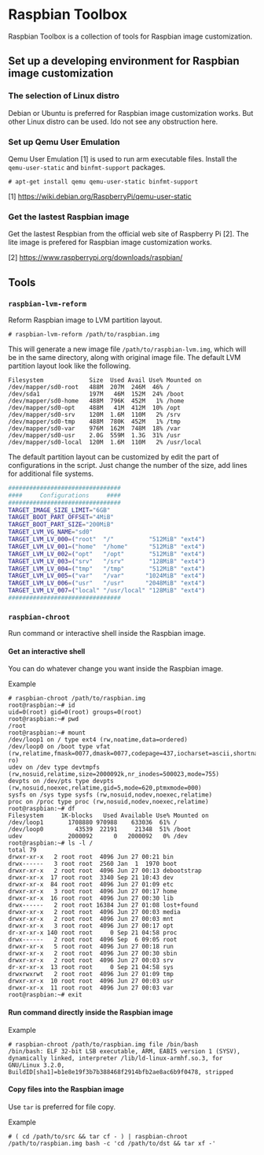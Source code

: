 # Raspbian Toolbox

Raspbian Toolbox is a collection of tools for Raspbian image customization.

## Set up a developing environment for Raspbian image customization

### The selection of Linux distro

Debian or Ubuntu is preferred for Raspbian image customization works. But other Linux distro can be used. Ido not see any obstruction here.

### Set up Qemu User Emulation

Qemu User Emulation [1] is used to run arm executable files. Install the `qemu-user-static` and `binfmt-support` packages.

```
# apt-get install qemu qemu-user-static binfmt-support
```

[1] https://wiki.debian.org/RaspberryPi/qemu-user-static

### Get the lastest Raspbian image

Get the lastest Respbian from the official web site of Raspberry Pi [2]. The lite image is prefered for Raspbian image customization works.

[2] https://www.raspberrypi.org/downloads/raspbian/

## Tools

### `raspbian-lvm-reform`

Reform Raspbian image to LVM partition layout.

```
# raspbian-lvm-reform /path/to/raspbian.img
```

This will generate a new image file `/path/to/raspbian-lvm.img`, which will be in the same directory, along with original image file. The default LVM partition layout look like the following.

```
Filesystem             Size  Used Avail Use% Mounted on
/dev/mapper/sd0-root   488M  207M  246M  46% /
/dev/sda1              197M   46M  152M  24% /boot
/dev/mapper/sd0-home   488M  796K  452M   1% /home
/dev/mapper/sd0-opt    488M   41M  412M  10% /opt
/dev/mapper/sd0-srv    120M  1.6M  110M   2% /srv
/dev/mapper/sd0-tmp    488M  780K  452M   1% /tmp
/dev/mapper/sd0-var    976M  162M  748M  18% /var
/dev/mapper/sd0-usr    2.0G  559M  1.3G  31% /usr
/dev/mapper/sd0-local  120M  1.6M  110M   2% /usr/local
```

The default partition layout can be customized by edit the part of configurations in the script. Just change the number of the size, add lines for additional file systems.

```bash
################################
####     Configurations     ####
################################
TARGET_IMAGE_SIZE_LIMIT="6GB"
TARGET_BOOT_PART_OFFSET="4MiB"
TARGET_BOOT_PART_SIZE="200MiB"
TARGET_LVM_VG_NAME="sd0"
TARGET_LVM_LV_000=("root"  "/"          "512MiB" "ext4")
TARGET_LVM_LV_001=("home"  "/home"      "512MiB" "ext4")
TARGET_LVM_LV_002=("opt"   "/opt"       "512MiB" "ext4")
TARGET_LVM_LV_003=("srv"   "/srv"       "128MiB" "ext4")
TARGET_LVM_LV_004=("tmp"   "/tmp"       "512MiB" "ext4")
TARGET_LVM_LV_005=("var"   "/var"      "1024MiB" "ext4")
TARGET_LVM_LV_006=("usr"   "/usr"      "2048MiB" "ext4")
TARGET_LVM_LV_007=("local" "/usr/local" "128MiB" "ext4")
################################
```

### `raspbian-chroot`

Run command or interactive shell inside the Raspbian image.

#### Get an interactive shell

You can do whatever change you want inside the Raspbian image.

Example

```
# raspbian-chroot /path/to/raspbian.img
root@raspbian:~# id
uid=0(root) gid=0(root) groups=0(root)
root@raspbian:~# pwd
/root
root@raspbian:~# mount
/dev/loop1 on / type ext4 (rw,noatime,data=ordered)
/dev/loop0 on /boot type vfat (rw,relatime,fmask=0077,dmask=0077,codepage=437,iocharset=ascii,shortname=mixed,utf8,errors=remount-ro)
udev on /dev type devtmpfs (rw,nosuid,relatime,size=2000092k,nr_inodes=500023,mode=755)
devpts on /dev/pts type devpts (rw,nosuid,noexec,relatime,gid=5,mode=620,ptmxmode=000)
sysfs on /sys type sysfs (rw,nosuid,nodev,noexec,relatime)
proc on /proc type proc (rw,nosuid,nodev,noexec,relatime)
root@raspbian:~# df
Filesystem     1K-blocks   Used Available Use% Mounted on
/dev/loop1       1708880 970988    633036  61% /
/dev/loop0         43539  22191     21348  51% /boot
udev             2000092      0   2000092   0% /dev
root@raspbian:~# ls -l /
total 79
drwxr-xr-x   2 root root  4096 Jun 27 00:21 bin
drwx------   3 root root  2560 Jan  1  1970 boot
drwxr-xr-x   2 root root  4096 Jun 27 00:13 debootstrap
drwxr-xr-x  17 root root  3340 Sep 21 10:43 dev
drwxr-xr-x  84 root root  4096 Jun 27 01:09 etc
drwxr-xr-x   3 root root  4096 Jun 27 00:17 home
drwxr-xr-x  16 root root  4096 Jun 27 00:30 lib
drwx------   2 root root 16384 Jun 27 01:08 lost+found
drwxr-xr-x   2 root root  4096 Jun 27 00:03 media
drwxr-xr-x   2 root root  4096 Jun 27 00:03 mnt
drwxr-xr-x   3 root root  4096 Jun 27 00:17 opt
dr-xr-xr-x 140 root root     0 Sep 21 04:58 proc
drwx------   2 root root  4096 Sep  6 09:05 root
drwxr-xr-x   5 root root  4096 Jun 27 00:18 run
drwxr-xr-x   2 root root  4096 Jun 27 00:30 sbin
drwxr-xr-x   2 root root  4096 Jun 27 00:03 srv
dr-xr-xr-x  13 root root     0 Sep 21 04:58 sys
drwxrwxrwt   2 root root  4096 Jun 27 01:09 tmp
drwxr-xr-x  10 root root  4096 Jun 27 00:03 usr
drwxr-xr-x  11 root root  4096 Jun 27 00:03 var
root@raspbian:~# exit
```

#### Run command directly inside the Raspbian image

Example

```
# raspbian-chroot /path/to/raspbian.img file /bin/bash
/bin/bash: ELF 32-bit LSB executable, ARM, EABI5 version 1 (SYSV), dynamically linked, interpreter /lib/ld-linux-armhf.so.3, for GNU/Linux 3.2.0, BuildID[sha1]=b1e8e19f3b7b388468f2914bfb2ae8ac6b9f0478, stripped
```

#### Copy files into the Raspbian image

Use `tar` is preferred for file copy.

Example

```
# ( cd /path/to/src && tar cf - ) | raspbian-chroot /path/to/raspbian.img bash -c 'cd /path/to/dst && tar xf -'
```

